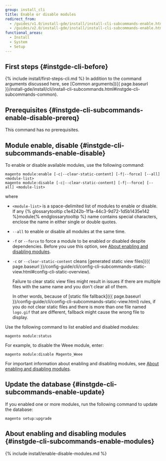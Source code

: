 ```yaml
---
group: install_cli
title: Enable or disable modules
redirect_from:
  - /guides/v1.0/install-gde/install/install-cli-subcommands-enable.html
  - /guides/v2.0/install-gde/install/install-cli-subcommands-enable.html
functional_areas:
  - Install
  - System
  - Setup
---
```


## First steps {#instgde-cli-before}
{% include install/first-steps-cli.md %}
In addition to the command arguments discussed here, see [Common arguments]({{ page.baseurl }}/install-gde/install/cli/install-cli-subcommands.html#instgde-cli-subcommands-common).

## Prerequisites {#instgde-cli-subcommands-enable-disable-prereq}

This command has no prerequisites.

## Module enable, disable {#instgde-cli-subcommands-enable-disable}

To enable or disable available modules, use the following command:

	magento module:enable [-c|--clear-static-content] [-f|--force] [--all] <module-list>
	magento module:disable [-c|--clear-static-content] [-f|--force] [--all] <module-list>

where

*	`<module-list>` is a space-delimited list of modules to enable or disable. If any {% glossarytooltip c1e4242b-1f1a-44c3-9d72-1d5b1435e142 %}module{% endglossarytooltip %} name contains special characters, enclose the name in either single or double quotes.
*	`--all` to enable or disable all modules at the same time.
*	`-f` or `--force` to force a module to be enabled or disabled despite dependencies. Before you use this option, see [About enabling and disabling modules](#instgde-cli-subcommands-enable-modules).
*	`-c` or `--clear-static-content` cleans [generated static view files]({{ page.baseurl }}/config-guide/cli/config-cli-subcommands-static-view.html#config-cli-static-overview).

	Failure to clear static view files might result in issues if there are multiple files with the same name and you don't clear all of them.

	In other words, because of [static file fallback]({{ page.baseurl }}/config-guide/cli/config-cli-subcommands-static-view.html) rules, if you do not clear static files and there is more than one file named `logo.gif` that are different, fallback might cause the wrong file to display.

Use the following command to list enabled and disabled modules:

	magento module:status

For example, to disable the Weee module, enter:

	magento module:disable Magento_Weee

For important information about enabling and disabling modules, see [About enabling and disabling modules](#instgde-cli-subcommands-enable-modules).

## Update the database {#instgde-cli-subcommands-enable-update}

If you enabled one or more modules, run the following command to update the database:

	magento setup:upgrade

## About enabling and disabling modules {#instgde-cli-subcommands-enable-modules}
{% include install/enable-disable-modules.md %}
